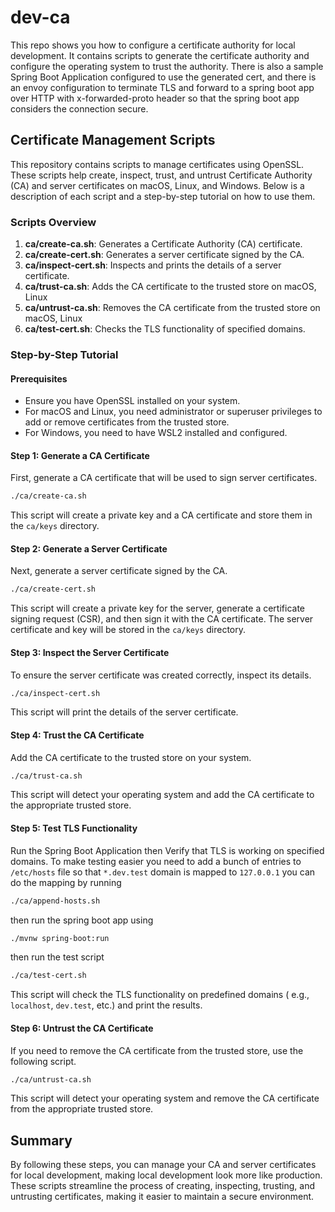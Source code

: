 # dev-ca

This repo shows you how to configure a certificate authority for local
development. It contains scripts to generate the certificate authority and
configure the operating system to trust the authority. There is also a sample
Spring Boot Application configured to use the generated cert, and there is 
an envoy configuration to terminate TLS and forward to a spring boot app over 
HTTP with x-forwarded-proto header so that the spring boot app considers 
the connection secure. 

## Certificate Management Scripts

This repository contains scripts to manage certificates using OpenSSL. These
scripts help create, inspect, trust, and untrust Certificate Authority (CA) and
server certificates on macOS, Linux, and Windows. Below is a description of
each script and a step-by-step tutorial on how to use them.

### Scripts Overview

1. **ca/create-ca.sh**: Generates a Certificate Authority (CA) certificate.
2. **ca/create-cert.sh**: Generates a server certificate signed by the CA.
3. **ca/inspect-cert.sh**: Inspects and prints the details of a server
   certificate.
4. **ca/trust-ca.sh**: Adds the CA certificate to the trusted store on macOS,
   Linux
5. **ca/untrust-ca.sh**: Removes the CA certificate from the trusted store on
   macOS, Linux
6. **ca/test-cert.sh**: Checks the TLS functionality of specified domains.

### Step-by-Step Tutorial

#### Prerequisites

- Ensure you have OpenSSL installed on your system.
- For macOS and Linux, you need administrator or superuser privileges to add or
  remove certificates from the trusted store.
- For Windows, you need to have WSL2 installed and configured.

#### Step 1: Generate a CA Certificate

First, generate a CA certificate that will be used to sign server certificates.

```bash
./ca/create-ca.sh
```

This script will create a private key and a CA certificate and store them in
the `ca/keys` directory.

#### Step 2: Generate a Server Certificate

Next, generate a server certificate signed by the CA.

```bash
./ca/create-cert.sh
```

This script will create a private key for the server, generate a certificate
signing request (CSR), and then sign it with the CA certificate. The server
certificate and key will be stored in the `ca/keys` directory.

#### Step 3: Inspect the Server Certificate

To ensure the server certificate was created correctly, inspect its details.

```bash
./ca/inspect-cert.sh
```

This script will print the details of the server certificate.

#### Step 4: Trust the CA Certificate

Add the CA certificate to the trusted store on your system.

```bash
./ca/trust-ca.sh
```

This script will detect your operating system and add the CA certificate to the
appropriate trusted store.

#### Step 5: Test TLS Functionality

Run the Spring Boot Application then  Verify that TLS is working on 
specified domains. To make testing easier you need to add a bunch of 
entries to `/etc/hosts` file so that `*.dev.test` domain is mapped to 
`127.0.0.1` you can do the mapping by running 

```bash
./ca/append-hosts.sh
```

then run the spring boot app using
```bash
./mvnw spring-boot:run
```

then run the test script 
```bash
./ca/test-cert.sh
```
This script will check the TLS functionality on predefined domains (
e.g., `localhost`, `dev.test`, etc.) and print the results.

#### Step 6: Untrust the CA Certificate

If you need to remove the CA certificate from the trusted store, use the
following script.

```bash
./ca/untrust-ca.sh
```

This script will detect your operating system and remove the CA certificate from
the appropriate trusted store.

## Summary

By following these steps, you can manage your CA and server certificates for 
local development, making local development look more like production. These scripts
streamline the process of creating, inspecting, trusting, and untrusting
certificates, making it easier to maintain a secure environment.
